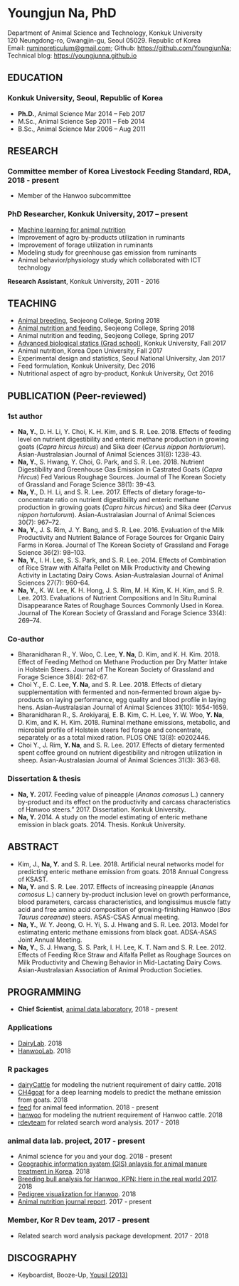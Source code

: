 # Youngjun Na, PhD   
Department of Animal Science and Technology, Konkuk University  
120 Neungdong-ro, Gwangjin-gu, Seoul 05029. Republic of Korea  
Email: ruminoreticulum@gmail.com; Github: https://github.com/YoungjunNa; Technical blog: https://youngjunna.github.io  

## EDUCATION
### **Konkuk University**, Seoul, Republic of Korea  
- **Ph.D.**, Animal Science	Mar 2014 – Feb 2017  
- M.Sc., Animal Science	Sep 2011 – Feb 2014  
- B.Sc., Animal Science	Mar 2006 – Aug 2011  
  
## RESEARCH   
### Committee member of Korea Livestock Feeding Standard, RDA, 2018 - present 
- Member of the Hanwoo subcommittee

### **PhD Researcher**, Konkuk University, 2017 – present  
- [Machine learning for animal nutrition](https://github.com/YoungjunNa/machine_learning_animal_sci)  
- Improvement of agro by-products utilization in ruminants  
- Improvement of forage utilization in ruminants  
- Modeling study for greenhouse gas emission from ruminants  
- Animal behavior/physiology study which collaborated with ICT technology  

**Research Assistant**, Konkuk University, 2011 - 2016  

## TEACHING   
- [Animal breeding](https://github.com/YoungjunNa/2018_breeding_science), Seojeong College, Spring 2018
- [Animal nutrition and feeding](https://github.com/YoungjunNa/2018_animal_nutrition_and_feeding), Seojeong College, Spring 2018
- Animal nutrition and feeding, Seojeong College, Spring 2017  
- [Advanced biological statics (Grad school)](https://github.com/YoungjunNa/2017_advanced_biological_statics), Konkuk University, Fall 2017  
- Animal nutrition, Korea Open University, Fall 2017
- Experimental design and statistics, Seoul National University, Jan 2017  
- Feed formulation, Konkuk University, Dec 2016  
- Nutritional aspect of agro by-product, Konkuk University, Oct 2016  

## PUBLICATION (Peer-reviewed)  
### 1st author
- **Na, Y.**, D. H. Li, Y. Choi, K. H. Kim, and S. R. Lee. 2018. 
Effects of feeding level on nutrient digestibility and enteric methane production in growing goats (*Capra hircus hircus*) and Sika deer (*Cervus nippon hortulorum*). Asian-Australasian Journal of Animal Sciences 31(8): 1238-43.  
- **Na, Y.**, S. Hwang, Y. Choi, G. Park, and S. R. Lee. 2018. Nutrient Digestibility and Greenhouse Gas Emission in Castrated Goats (*Capra Hircus*) Fed Various Roughage Sources. Journal of The Korean Society of Grassland and Forage Science 38(1): 39-43.  
- **Na, Y.**, D. H. Li, and S. R. Lee. 2017. Effects of dietary forage-to-concentrate ratio on nutrient digestibility and enteric methane production in growing goats (*Capra hircus hircus*) and Sika deer (*Cervus nippon hortulorum*). Asian-Australasian Journal of Animal Sciences 30(7): 967–72.  
- **Na, Y.**, J. S. Rim, J. Y. Bang, and S. R. Lee. 2016. Evaluation of the Milk Productivity and Nutrient Balance of Forage Sources for Organic Dairy Farms in Korea. Journal of The Korean Society of Grassland and Forage Science 36(2): 98–103.   
- **Na, Y.**, I. H. Lee, S. S. Park, and S. R. Lee. 2014. Effects of Combination of Rice Straw with Alfalfa Pellet on Milk Productivity and Chewing Activity in Lactating Dairy Cows. Asian-Australasian Journal of Animal Sciences 27(7): 960–64.  
- **Na, Y.**, K. W. Lee, K. H. Hong, J. S. Rim, M. H. Kim, K. H. Kim, and S. R. Lee. 2013. Evaluations of Nutrient Compositions and In Situ Ruminal Disappearance Rates of Roughage Sources Commonly Used in Korea. Journal of The Korean Society of Grassland and Forage Science 33(4): 269–74.  

### Co-author
- Bharanidharan R., Y. Woo, C. Lee, **Y. Na**, D. Kim, and K. H. Kim. 2018. Effect of Feeding Method on Methane Production per Dry Matter Intake in Holstein Steers. Journal of The Korean Society of Grassland and Forage Science 38(4): 262-67.   
- Choi Y., E. C. Lee, **Y. Na**, and S. R. Lee. 2018. Effects of dietary supplementation with fermented and non-fermented brown algae by-products on laying performance, egg quality and blood profile in laying hens. Asian-Australasian Journal of Animal Sciences 31(10): 1654-1659.
- Bharanidharan R., S. Arokiyaraj, E. B. Kim, C. H. Lee, Y. W. Woo, **Y. Na**, D. Kim, and K. H. Kim. 2018. Ruminal methane emissions, metabolic, and microbial profile of Holstein steers fed forage and concentrate, separately or as a total mixed ration. PLOS ONE 13(8): e0202446.  
- Choi Y., J. Rim, **Y. Na**, and S. R. Lee. 2017. Effects of dietary fermented spent coffee ground on nutrient digestibility and nitrogen utilization in sheep. Asian-Australasian Journal of Animal Sciences 31(3): 363-68.

### Dissertation & thesis  
- **Na, Y.** 2017. Feeding value of pineapple (*Ananas comosus* L.) cannery by-product and its effect on the productivity and carcass characteristics of Hanwoo steers.” 2017. Dissertation. Konkuk University.  
- **Na, Y.** 2014. A study on the model estimating of enteric methane emission in black goats. 2014. Thesis. Konkuk University. 

## ABSTRACT 
- Kim, J., **Na, Y.** and S. R. Lee. 2018. Artificial neural networks  model for predicting enteric methane emission from goats. 2018 Annual Congress of KSAST.  
- **Na, Y.** and S. R. Lee. 2017. Effects of increasing pineapple (*Ananas comosus* L.) cannery by-product inclusion level on growth performance, blood parameters, carcass characteristics, and longissimus muscle fatty acid and free amino acid composition of growing-finishing Hanwoo (*Bos Taurus coreanae*) steers. ASAS-CSAS Annual meeting.   
- **Na, Y.**, W. Y. Jeong, O. H. Yi, S. J. Hwang and S. R. Lee. 2013. Model for estimating enteric methane emissions from black goat. ADSA-ASAS Joint Annual Meeting.  
- **Na, Y.**, S. J. Hwang, S. S. Park, I. H. Lee, K. T. Nam and S. R. Lee. 2012. Effects of Feeding Rice Straw and Alfalfa Pellet as Roughage Sources on Milk Productivity and Chewing Behavior in Mid-Lactating Dairy Cows. Asian-Australasian Association of Animal Production Societies.  

## PROGRAMMING   
- **Chief Scientist**, [animal data laboratory](https://adatalab.github.io/), 2018 - present  

### Applications  
- [DairyLab](https://adatalab.github.io/dairylab-pro). 2018  
- [HanwooLab](https://adatalab.github.io/hanwoolab/hanwoo114). 2018  

### R packages  
- [dairyCattle](https://github.com/adatalab/dairyCattle) for modeling the nutrient requirement of dairy cattle. 2018
- [CH4goat](https://github.com/adatalab/CH4goat) for a deep learning models to predict the methane emission from goats. 2018
- [feed](https://github.com/adatalab/feed) for animal feed information. 2018 - present  
- [hanwoo](https://github.com/adatalab/hanwoo) for modeling the nutrient requirement of Hanwoo cattle. 2018  
- [rdevteam](https://github.com/lovetoken/rdevteam) for related search word analysis. 2017 - 2018  

### animal data lab. project, 2017 - present  
- Animal science for you and your dog. 2018 - present  
- [Geographic information system (GIS) anlaysis for animal manure treatment in Korea](https://github.com/YoungjunNa/GIS-livestock-manure.git). 2018  
- [Breeding bull analysis for Hanwoo, KPN: Here in the real world 2017](https://youngjunna.github.io/adatalab/kpn-2017-sample.html). 2018
- [Pedigree visualization for Hanwoo](https://youngjunna.github.io/2018/04/10/kpn-network-full/). 2018  
- [Animal nutrition journal report](https://youngjunna.github.io/2018/07/04/animal-nutrition-journal-report/). 2017 - present  
### Member, Kor R Dev team, 2017 - present
- Related search word analysis package development. 2017 - 2018  

## DISCOGRAPHY
- Keyboardist, Booze-Up, [Yousil (2013)](http://www.melon.com/album/detail.htm?albumId=2094686)  

